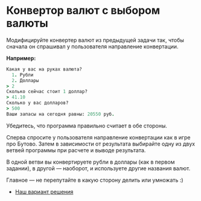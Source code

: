 # Конвертор валют с выбором валюты 

Модифицируйте конвертер валют из предыдущей задачи так, чтобы сначала он спрашивал у пользователя направление конвертации.

**Например:**

```ruby
Какая у вас на руках валюта?
  1. Рубли
  2. Доллары
> 2
Сколько сейчас стоит 1 доллар?
> 41.10
Сколько у вас долларов?
> 500
Ваши запасы на сегодня равны: 20550 руб.
```

Убедитесь, что программа правильно считает в обе стороны.

<div class="rubyrush-task-hint">

Сперва спросите у пользователя направление конвертации как в игре про Бутово. Затем в зависимости от результата выбирайте одну из двух ветвей программы при расчете и выводе результата.

В одной ветви вы конвертируете рубли в доллары (как в первом задании), в другой — наоборот, и используете другие названия валют.

Главное — не перепутайте в какую сторону делить или умножать :)

</div>


<div class="rubyrush-task-answer">


<ul>
<li><a href="https://github.com/aristofun/rubyrush-path/blob/master/steps/gets-butovo-03/solution/currency_converter.rb" class="rubyrush-task-solution-link">Наш вариант решения</a></li></ul>

</div>
